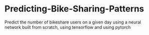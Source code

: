 # Predicting-Bike-Sharing-Patterns
Predict the number of bikeshare users on a given day using a neural network built from scratch, using tensorflow and using pytorch
